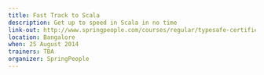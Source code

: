 ```yaml
---
title: Fast Track to Scala
description: Get up to speed in Scala in no time
link-out: http://www.springpeople.com/courses/regular/typesafe-certified-fast-track-to-scala-workshop-training-course.php
location: Bangalore
when: 25 August 2014
trainers: TBA
organizer: SpringPeople
---
```

